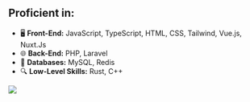 ## Proficient in:

- 🖥️ **Front-End:** JavaScript, TypeScript, HTML, CSS, Tailwind, Vue.js, Nuxt.Js
- 🌐 **Back-End:** PHP, Laravel
- 💾 **Databases:** MySQL, Redis
- 🔍 **Low-Level Skills:** Rust, C++

![](https://komarev.com/ghpvc/?username=alix1383&color=green)
<!-- 
- 🛠️ **Dockerization:** Docker, Kubernetes
- 🌟 **Other Skills:** Photoshop, Swift, React Native

**alix1383/Alix1383** is a ✨ _special_ ✨ repository because its `README.md` (this file) appears on your GitHub profile.

Here are some ideas to get you started:

- 🔭 I’m currently working on ...
- 🌱 I’m currently learning ...
- 👯 I’m looking to collaborate on ...
- 🤔 I’m looking for help with ...
- 💬 Ask me about ...
- 📫 How to reach me: ...
- 😄 Pronouns: ...
- ⚡ Fun fact: ...
-->
